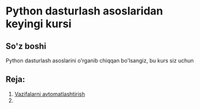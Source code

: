 # Python dasturlash asoslaridan keyingi kursi
## So'z boshi
Python dasturlash asoslarini o'rganib chiqqan bo'lsangiz, bu kurs siz uchun  
## Reja:

1. [Vazifalarni avtomatlashtirish](1.%20Vazifalarni%20avtomatlashtirish/Readme.md)
2. []()
